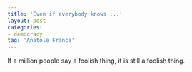```yaml
---
title: 'Even if everybody knows ...'
layout: post
categories:
- democracy
tag: 'Anatole France'
---
```


If a million people say a foolish thing, it is still a foolish thing.
